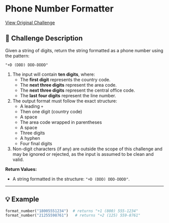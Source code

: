 # Phone Number Formatter
[View Original Challenge](https://www.freecodecamp.org/learn/daily-coding-challenge/2025-09-30)

## 📝 Challenge Description

Given a string of digits, return the string formatted as a phone number using the pattern:

`"+D (DDD) DDD-DDDD"`


1. The input will contain **ten digits**, where:
   - The **first digit** represents the country code.
   - The **next three digits** represent the area code.
   - The **next three digits** represent the central office code.
   - The **last four digits** represent the line number.
2. The output format must follow the exact structure:
   - A leading `+`
   - Then one digit (country code)
   - A space
   - The area code wrapped in parentheses
   - A space
   - Three digits
   - A hyphen
   - Four final digits
3. Non-digit characters (if any) are outside the scope of this challenge and may be ignored or rejected, as the input is assumed to be clean and valid.

**Return Values:**

- A string formatted in the structure: `"+D (DDD) DDD-DDDD"`.

---

## 💡 Example

```python
format_number("18005551234")  # returns "+1 (800) 555-1234"
format_number("21255598761")   # returns "+2 (125) 559-8761"
